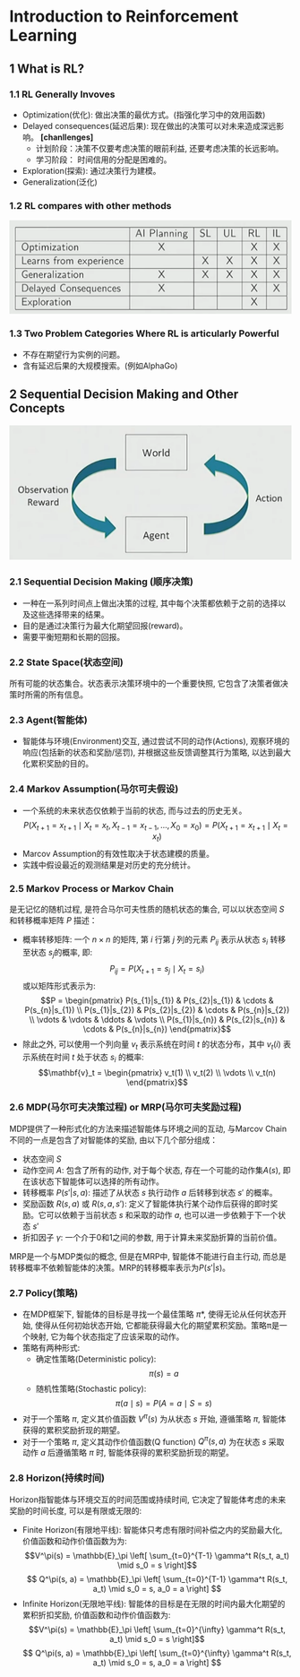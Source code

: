 # **Introduction to Reinforcement Learning**

## 1 What is RL?

### 1.1 RL Generally Invoves

* Optimization(优化): 做出决策的最优方式。(指强化学习中的效用函数)
* Delayed consequences(延迟后果): 现在做出的决策可以对未来造成深远影响。
**[chanllenges]**
  * 计划阶段：决策不仅要考虑决策的眼前利益, 还要考虑决策的长远影响。
  * 学习阶段： 时间信用的分配是困难的。
* Exploration(探索): 通过决策行为建模。
* Generalization(泛化)

### 1.2 RL compares with other methods

![RL与其他深度学习任务的比较](./image/1.1.png)

### 1.3 Two Problem Categories Where RL is articularly Powerful

* 不存在期望行为实例的问题。
* 含有延迟后果的大规模搜索。(例如AlphaGo)

## 2 Sequential Decision Making and Other Concepts

![序列决策](./image/1.2.png)

### 2.1 Sequential Decision Making (顺序决策)

* 一种在一系列时间点上做出决策的过程, 其中每个决策都依赖于之前的选择以及这些选择带来的结果。
* 目的是通过决策行为最大化期望回报(reward)。
* 需要平衡短期和长期的回报。

### 2.2 State Space(状态空间)

所有可能的状态集合。状态表示决策环境中的一个重要快照, 它包含了决策者做决策时所需的所有信息。

### 2.3 Agent(智能体)

* 智能体与环境(Environment)交互, 通过尝试不同的动作(Actions), 观察环境的响应(包括新的状态和奖励/惩罚), 并根据这些反馈调整其行为策略, 以达到最大化累积奖励的目的。

### 2.4 Markov Assumption(马尔可夫假设)

* 一个系统的未来状态仅依赖于当前的状态, 而与过去的历史无关。
$$ P(X_{t+1} = x_{t+1} \mid X_t = x_t, X_{t-1} = x_{t-1}, \ldots, X_0 = x_0) = P(X_{t+1} = x_{t+1} \mid X_t = x_t) $$
* Marcov Assumption的有效性取决于状态建模的质量。
* 实践中假设最近的观测结果是对历史的充分统计。

### 2.5 Markov Process or Markov Chain

是无记忆的随机过程, 是符合马尔可夫性质的随机状态的集合, 可以以状态空间 $S$ 和转移概率矩阵 $P$ 描述：

* 概率转移矩阵: 一个 $n×n$ 的矩阵, 第 $i$ 行第 $j$ 列的元素 $P_{ij}$ 表示从状态 $s_{i}$ 转移至状态 $s_{j}$的概率, 即:
  $$P_{ij} = P(X_{t+1} = s_j \mid X_t = s_i)$$
  或以矩阵形式表示为:
  $$P = \begin{pmatrix}
    P(s_{1}|s_{1}) & P(s_{2}|s_{1}) & \cdots & P(s_{n}|s_{1}) \\
    P(s_{1}|s_{2}) & P(s_{2}|s_{2}) & \cdots & P(s_{n}|s_{2}) \\
    \vdots & \vdots & \ddots & \vdots \\
    P(s_{1}|s_{n}) & P(s_{2}|s_{n}) & \cdots & P(s_{n}|s_{n})
    \end{pmatrix}$$
* 除此之外, 可以使用一个列向量 $v_{t}$ 表示系统在时间 $t$ 的状态分布，其中 $v_{t}(i)$ 表示系统在时间 $t$ 处于状态 $s_{i}$ 的概率:
    $$\mathbf{v}_t = \begin{pmatrix}
    v_t(1) \\
    v_t(2) \\
    \vdots \\
    v_t(n)
    \end{pmatrix}$$

### 2.6 MDP(马尔可夫决策过程) or MRP(马尔可夫奖励过程)

MDP提供了一种形式化的方法来描述智能体与环境之间的互动, 与Marcov Chain不同的一点是包含了对智能体的奖励, 由以下几个部分组成：

* 状态空间 $S$
* 动作空间 $A$: 包含了所有的动作, 对于每个状态, 存在一个可能的动作集$A(s)$, 即在该状态下智能体可以选择的所有动作。
* 转移概率 $P(s' | s, a)$: 描述了从状态 $s$ 执行动作 $a$ 后转移到状态 $s'$ 的概率。
* 奖励函数 $R(s, a)$ 或 $R(s, a, s')$: 定义了智能体执行某个动作后获得的即时奖励。它可以依赖于当前状态 $s$ 和采取的动作 $a$, 也可以进一步依赖于下一个状态 $s'$
* 折扣因子 $\gamma$: 一个介于0和1之间的参数, 用于计算未来奖励折算的当前价值。

MRP是一个与MDP类似的概念, 但是在MRP中, 智能体不能进行自主行动, 而总是转移概率不依赖智能体的决策。MRP的转移概率表示为$P(s' | s)$。

### 2.7 Policy(策略)

* 在MDP框架下, 智能体的目标是寻找一个最佳策略 $π*$, 使得无论从任何状态开始, 使得从任何初始状态开始, 它都能获得最大化的期望累积奖励。策略π是一个映射, 它为每个状态指定了应该采取的动作。
* 策略有两种形式:
  * 确定性策略(Deterministic policy):
$$\pi(s) = a$$
  * 随机性策略(Stochastic policy):
$$\pi(a \mid s) = P(A = a \mid S = s)$$
* 对于一个策略 $\pi$, 定义其价值函数 $V^\pi(s)$ 为从状态 $s$ 开始, 遵循策略 $\pi$, 智能体获得的累积奖励折现的期望。
* 对于一个策略 $\pi$, 定义其动作价值函数(Q function) $Q^\pi(s,a)$ 为在状态 $s$ 采取动作 $a$ 后遵循策略 $\pi$ 时, 智能体获得的累积奖励折现的期望。
  
### 2.8 Horizon(持续时间)

Horizon指智能体与环境交互的时间范围或持续时间, 它决定了智能体考虑的未来奖励的时间长度, 可以是有限或无限的:

* Finite Horizon(有限地平线): 智能体只考虑有限时间补偿之内的奖励最大化, 价值函数和动作价值函数为为:
  $$V^\pi(s) = \mathbb{E}_\pi \left[ \sum_{t=0}^{T-1} \gamma^t R(s_t, a_t) \mid s_0 = s \right]$$
  $$ Q^\pi(s, a) = \mathbb{E}_\pi \left[ \sum_{t=0}^{T-1} \gamma^t R(s_t, a_t) \mid s_0 = s, a_0 = a \right] $$
* Infinite Horizon(无限地平线): 智能体的目标是在无限的时间内最大化期望的累积折扣奖励, 价值函数和动作价值函数为:
  $$V^\pi(s) = \mathbb{E}_\pi \left[ \sum_{t=0}^{\infty} \gamma^t R(s_t, a_t) \mid s_0 = s \right]$$
  $$ Q^\pi(s, a) = \mathbb{E}_\pi \left[ \sum_{t=0}^{\infty} \gamma^t R(s_t, a_t) \mid s_0 = s, a_0 = a \right] $$
